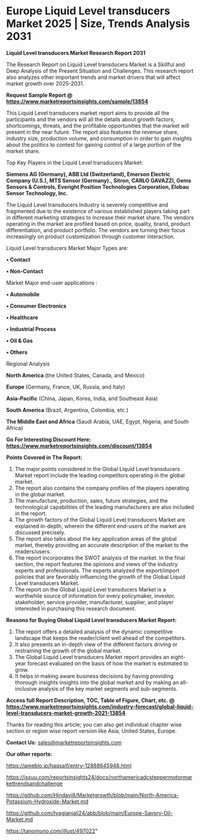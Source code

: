 # Europe Liquid Level transducers Market 2025 | Size, Trends Analysis 2031

<strong>Liquid Level transducers Market Research Report 2031</strong>

The Research Report on Liquid Level transducers Market is a Skillful and Deep Analysis of the Present Situation and Challenges. This research report also analyzes other important trends and market drivers that will affect market growth over 2025-2031.

<strong>Request Sample Report @ <a href=https://www.marketreportsinsights.com/sample/13854>https://www.marketreportsinsights.com/sample/13854</a></strong>

This Liquid Level transducers market report aims to provide all the participants and the vendors will all the details about growth factors, shortcomings, threats, and the profitable opportunities that the market will present in the near future. The report also features the revenue share, industry size, production volume, and consumption in order to gain insights about the politics to contest for gaining control of a large portion of the market share.

Top Key Players in the Liquid Level transducers Market:

<strong>Siemens AG (Germany), ABB Ltd (Switzerland), Emerson Electric Company (U.S.), MTS Sensor (Germany)., Sitron, CARLO GAVAZZI, Gems Sensors & Controls, Everight Position Technologies Corporation, Elobau Sensor Technology, Inc.</strong>

The Liquid Level transducers Industry is severely competitive and fragmented due to the existence of various established players taking part in different marketing strategies to increase their market share. The vendors operating in the market are profiled based on price, quality, brand, product differentiation, and product portfolio. The vendors are turning their focus increasingly on product customization through customer interaction.

Liquid Level transducers Market Major Types are:

<strong>• Contact

• Non-Contact</strong>

Market Major end-user applications :

<strong>• Automobile

• Consumer Electronics

• Healthcare

• Industrial Process

• Oil & Gas

• Others</strong>

Regional Analysis

</u><strong><b>North America</b></strong> (the United States, Canada, and Mexico)

<strong><b>Europe </b></strong>(Germany, France, UK, Russia, and Italy)

<strong><b>Asia-Pacific</b></strong> (China, Japan, Korea, India, and Southeast Asia)

<strong><b>South America</b></strong> (Brazil, Argentina, Colombia, etc.)

<strong><b>The Middle East and Africa</b></strong> (Saudi Arabia, UAE, Egypt, Nigeria, and South Africa)

<strong>Go For Interesting Discount Here: <a href=https://www.marketreportsinsights.com/discount/13854>https://www.marketreportsinsights.com/discount/13854</a></strong>

<strong>Points Covered in The Report:</strong>
<ol>
  <li>The major points considered in the Global Liquid Level transducers Market report include the leading competitors operating in the global market.</li>
  <li>The report also contains the company profiles of the players operating in the global market.</li>
  <li>The manufacture, production, sales, future strategies, and the technological capabilities of the leading manufacturers are also included in the report.</li>
  <li>The growth factors of the Global Liquid Level transducers Market are explained in-depth, wherein the different end-users of the market are discussed precisely.</li>
  <li>The report also talks about the key application areas of the global market, thereby providing an accurate description of the market to the readers/users.</li>
  <li>The report incorporates the SWOT analysis of the market. In the final section, the report features the opinions and views of the industry experts and professionals. The experts analyzed the export/import policies that are favorably influencing the growth of the Global Liquid Level transducers Market.</li>
  <li>The report on the Global Liquid Level transducers Market is a worthwhile source of information for every policymaker, investor, stakeholder, service provider, manufacturer, supplier, and player interested in purchasing this research document.</li>
</ol>
<strong>Reasons for Buying Global Liquid Level transducers Market Report:</strong>

<ol>
  <li>The report offers a detailed analysis of the dynamic competitive landscape that keeps the reader/client well ahead of the competitors.</li>
  <li>It also presents an in-depth view of the different factors driving or restraining the growth of the global market.</li>
  <li>The Global Liquid Level transducers Market report provides an eight-year forecast evaluated on the basis of how the market is estimated to grow.</li>
  <li>It helps in making aware business decisions by having providing thorough insights insights into the global market and by making an all-inclusive analysis of the key market segments and sub-segments.</li>
</ol>
<strong>Access full Report Description, TOC, Table of Figure, Chart, etc. @ <a href=https://www.marketreportsinsights.com/industry-forecast/global-liquid-level-transducers-market-growth-2021-13854>https://www.marketreportsinsights.com/industry-forecast/global-liquid-level-transducers-market-growth-2021-13854</a></strong>


Thanks for reading this article; you can also get individual chapter wise section or region wise report version like Asia, United States, Europe.

<strong>Contact Us:</strong>
sales@marketreportsinsights.com

<strong>Our other reports:</strong>

<a href=https://ameblo.jp/haqsaif/entry-12888645948.html>https://ameblo.jp/haqsaif/entry-12888645948.html</a>

<a href=https://issuu.com/reportsinsights24/docs/northamericadcsteppermotormarkettrendsandchallenge>https://issuu.com/reportsinsights24/docs/northamericadcsteppermotormarkettrendsandchallenge</a>

<a href=https://github.com/Hindavi8/Marketgrowth/blob/main/North-America-Potassium-Hydroxide-Market.md>https://github.com/Hindavi8/Marketgrowth/blob/main/North-America-Potassium-Hydroxide-Market.md</a>

<a href=https://github.com/tyagianjali24/abb/blob/main/Europe-Savory-Oil-Market.md>https://github.com/tyagianjali24/abb/blob/main/Europe-Savory-Oil-Market.md</a>

<a href=https://tanomuno.com/illust/497022>https://tanomuno.com/illust/497022</a>"

